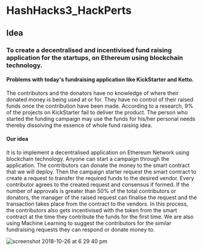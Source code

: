 # HashHacks3_HackPerts

## Idea
### To create a decentralised and incentivised fund raising application for the startups, on Ethereum using blockchain technology.

#### Problems with today's fundraising application like KickStarter and Ketto.
The contributors and the donators have no knowledge of where their donated money is being used at or for. They have no control
of their raised funds once the contribution have been made. According to a research, 9% of the projects on KickStarter fail to deliver the product. The person who started the funding campaign may use the funds for his/her personal needs thereby dissolving the essence of whole fund raising idea.

#### Our idea
It is to implement a decentralised application on Ethereum Network using blockchain technology. Anyone can start a campaign through the application. The contributors can donate the money to the smart contract that we will deploy. Then the campaign starter request the smart contract to create a request to transfer the required funds to the desired vendor. Every contributor agrees to the created request and consensus if formed. If the number of approvals is greater than 50% of the total contributors or donators, the manager of the raised request can finalise the request and the transaction takes place from the contract to the vendors. In this process, the contributors also gets incentivised with the token from the smart contract at the time they contribute the funds for the first time. We are also using Machine Learning to suggest the contributors for the similar fundraising requests they can respond or donate money to.



![screenshot 2018-10-26 at 6 29 40 pm](https://user-images.githubusercontent.com/35381035/47567874-4188e580-d94d-11e8-8b67-5981f56cd773.png)









